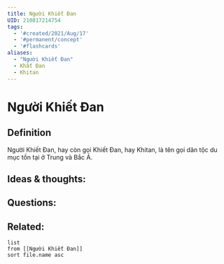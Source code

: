 ```yaml
---
title: Người Khiết Đan
UID: 210817214754
tags:
  - '#created/2021/Aug/17'
  - '#permanent/concept'
  - '#flashcards'
aliases: 
  - "Người Khiết Đan"
  - Khất Đan
  - Khitan
---
```

# Người Khiết Đan

## Definition
Người Khiết Đan, hay còn gọi Khiết Đan, hay Khitan, là tên gọi dân tộc du mục tồn tại ở Trung và Bắc Á.

## Ideas & thoughts:


## Questions:


## Related:
```dataview
list
from [[Người Khiết Đan]]
sort file.name asc
```